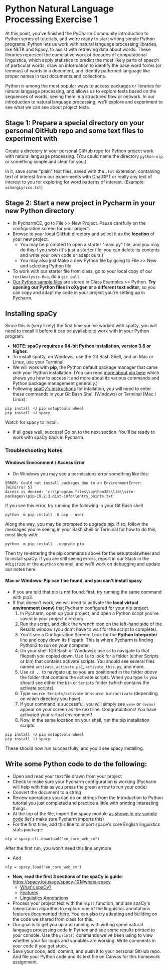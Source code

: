# Python Natural Language Processing Exercise 1

At this point, you've finished the PyCharm Community introduction to Python series of tutorials, and we're ready to start writing simple Python programs. 
Python lets us work with natural language processing libraries, like NLTK and Spacy, to assist with retrieving data about words. 
These libraries represent the cumulative work of decades of computational linguistics, which apply statistics to predict the most likely parts of speech of particular words, draw on information to identify the base word forms (or lemmas) of words in a document, and identify patterned language like proper names in text documents and collections.

Python is among the most popular ways to access packages or libraries for natural language processing, and allows us to explore texts based on the sequences of words,
seeing them in a structured flow or network. In our introduction to natural language processing, we'll explore and experiment to see what we can see about project texts.

## Stage 1: Prepare a special directory on your personal GitHub repo and some text files to experiment with
Create a directory in your personal GitHub repo for Python project work with natural language processing. (You could name the directory `python-nlp` or something simple and clear for you.)

In it, save some "plain" text files, saved with the `.txt` extension, containing text of interest from our experiments with ChatGPT or really any text of interest to you for exploring for word patterns of interest. (Example: `aiSongLyrics.txt`)


## Stage 2: Start a new project in Pycharm in your new Python directory
* In PycharmCE, go to File >> New Project. Pause carefully on the configuration screen for your project.
* Browse to your local GitHub directory and select it as the **location** of your new project. 
    * You may be prompted to open a starter "main.py" file, and you may do this if you wish (it's just a starter file: you can delete its contents and write your own code or adapt ours.)
    * You may also just Make a new Python file by going to File >> New and selecting Python file. 
* To work with our starter file from class, go to your local copy of our `textAnalysis-Hub`, do a `git pull`. 
* [Our Python sample files](https://github.com/newtfire/textAnalysis-Hub/blob/main/Class-Examples/Python/nlp1.py) are stored in Class Examples >> Python. **Try opening our Python files in oXygen or a different text editor**, so you can copy and adapt my code in your project you're setting up in Pycharm.

## Installing spaCy
Since this is (very likely) the first time you've worked with spaCy, you will need to install it before it can be available to work with in your Python program. 

* **NOTE: spaCy requires a 64-bit Python installation, version 3.6 or higher.** 
* To install spaCy, on Windows, use the Git Bash Shell, and on Mac or Linux, use your Terminal. 
* We will work with **pip**, the Python default package manager that came with your Python installation. (You can read [more about pip here](https://realpython.com/what-is-pip/) which shows you how to access it and more about its various commands and Python package management generally.)
* Following [spaCy's instructions](https://spacy.io/usage#installation) for intallation, you will need to enter these commands in your Git Bash Shell (Windows) or Terminal (Mac / Linux):

```
pip install -U pip setuptools wheel
pip install -U spacy
```
Watch for spacy to install. 
   * If all goes well, success! Go on to the next section. You'll be ready to work with spaCy back in Pycharm.
   
### Troubleshooting Notes

#### Windows Environment / Access Error
   * On Windows you may see a permissions error something like this: 

```
ERROR: Could not install packages due to an EnvironmentError: [WinError 5] 
Access is denied: 'c:\\program files\\python38\\lib\\site-packages\\pip-19.2.3.dist-info\\entry_points.txt'
```

If you see this error, try running the following in your Git Bash shell
```
python -m pip install -U pip --user
```
Along the way, you may be prompted to upgrade pip. If so, follow the messages you're seeing in your Bash shell or Terminal for how to do this, most likely with:
```
python -m pip install --upgrade pip
```

Then try re-entering the pip commands above for the setuptoolswheel and to install spaCy. If you are still seeing errors, report in our Slack in the `#digit210` or the `#python` channel, and we'll work on debugging and update our notes here. 


#### Mac or Windows: Pip can't be found, and you can't install spacy
   * If you are told that pip is not found: first, try running the same command with pip3.
   * If that doesn't work, we will need to activate the **local virtual environment (venv)** that Pycharm configured for your nlp project. 
        1. In Pycharm, open up your project, and open a Python script you've saved in your project directory. 
        2. Run the script, and click the wrench icon on the left-hand side of the Results window (you don't have to wait for the script to complete).
        3. You'll see a Configuration Screen: Look for the **Python Interpreter** line and copy down its filepath. This is where Pycharm is finding Python3 to run on your computer. 
        4. On your shell (Git Bash or Windows): use `cd` to navigate to that filepath you copied down. Use `ls` to look for a folder (either Scripts or bin) that contains activate scripts. You should see several files named `activate`, `activate.ps1`, `activate_this.py`, and more. 
        5. Use `cd ..` to navigate up so you are positioned in the folder *above* the folder that contains the activate scripts. When you type `ls` you should see either the `bin` or `Scripts` folder (which contains the activate scripts).
        6. Type `source Scripts/activate` or `source bin/activate` (depending on which directory you have).
        7. If your command is successful, you will simply see `venv` or `(venv)` appear on your screen as the next line. Congratulations! You have activated your virtual environment!
        8. Now, in the same location on your shell, run the pip installation scripts:
```
pip install -U pip setuptools wheel
pip install -U spacy
```
These should now run successfully, and you'll see spacy installing.

## Write some Python code to do the following: 
* Open and read your text file drawn from your project
* Check to make sure your Pycharm configuration is working (Pycharm will help with this as you press the green arrow to run your code)
* Convert the document to a string
* Review operations you can do on strings from the Introduction to Python tutorial you just completed and practice a little with printing interesting things. 
* At the top of the file, import the spacy module [as shown in my sample code](https://github.com/newtfire/textAnalysis-Hub/blob/main/Class-Examples/Python/nlp1.py) (let's make sure Pycharm imports this)
* For the first time, add this line to import space's core English linguistics stats package: 
```
nlp = spacy.cli.download("en_core_web_sm")
```
After the first run, you won't need this line anymore
* Add 
```
nlp = spacy.load('en_core_web_sm')
```
* **Now, read the first 3 sections of the spaCy.io guide**: https://spacy.io/usage/spacy-101#whats-spacy 
    * [What's spaCy?](https://spacy.io/usage/spacy-101#whats-spacy)
    * [Features](https://spacy.io/usage/spacy-101#features)
    * [Linguistics Annotations](https://spacy.io/usage/spacy-101#annotations)
* Process your project text with the `nlp()` function, and use spaCy's tokenization algorithm to explore one of the linguistics annotations features documented there. You can also try adapting and building on the code we shared from class for this. 
* Our goal is to get you up and running with writing some natural language processing code in Python and see some results printed to your console. Use the `print()` commands we've been using to view whether your for loops and variables are working. Write comments in your code if you get stuck. 
* Save your code, add, commit, and push it to your personal GitHub repo. And file your Python code and its text file on Canvas for this homework assignment. 



